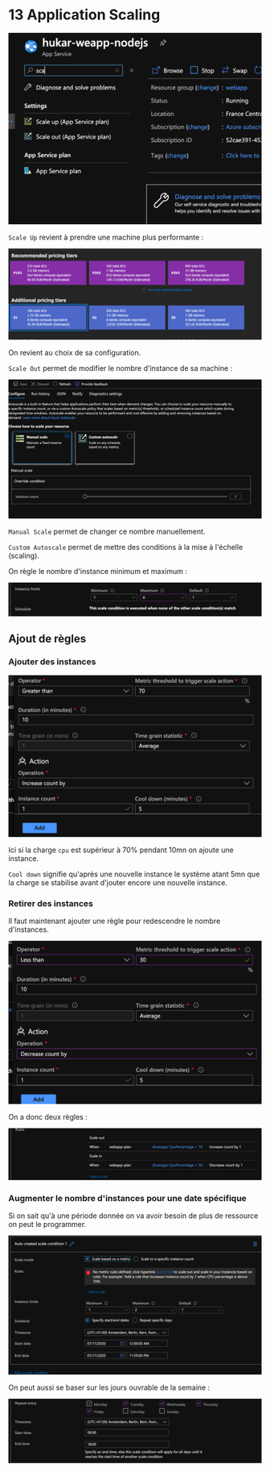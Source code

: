 # 13 Application Scaling

<img src="assets/Screenshot 2020-07-16 at 16.05.19.png" alt="Screenshot 2020-07-16 at 16.05.19" style="zoom:50%;" />

`Scale Up` revient à prendre une machine plus performante :

<img src="assets/Screenshot 2020-07-16 at 16.06.03.png" alt="Screenshot 2020-07-16 at 16.06.03" style="zoom:50%;" />

On revient au choix de sa configuration.

`Scale Out` permet de modifier le nombre d'instance de sa machine :

<img src="assets/Screenshot 2020-07-16 at 16.07.14.png" alt="Screenshot 2020-07-16 at 16.07.14" style="zoom:50%;" />

`Manual Scale` permet de changer ce nombre manuellement.

`Custom Autoscale` permet de mettre des conditions à la mise à l'échelle (scaling).

On règle le nombre d'instance minimum et maximum :

<img src="assets/Screenshot 2020-07-16 at 16.10.13.png" alt="Screenshot 2020-07-16 at 16.10.13" style="zoom:50%;" />

## Ajout de règles

### Ajouter des instances

<img src="assets/Screenshot 2020-07-16 at 16.12.12.png" alt="Screenshot 2020-07-16 at 16.12.12" style="zoom:50%;" />

Ici si la charge `cpu` est supérieur à 70% pendant 10mn on ajoute une instance.

`Cool down` signifie qu'après une nouvelle instance le système atant 5mn que la charge se stabilise avant d'jouter encore une nouvelle instance. 

### Retirer des instances

Il faut maintenant ajouter une règle pour redescendre le nombre d'instances.

<img src="assets/Screenshot 2020-07-16 at 16.17.06.png" alt="Screenshot 2020-07-16 at 16.17.06" style="zoom:50%;" />

On a donc deux règles :

<img src="assets/Screenshot 2020-07-16 at 16.19.08.png" alt="Screenshot 2020-07-16 at 16.19.08" style="zoom:50%;" />

### Augmenter le nombre d'instances pour une date spécifique

Si on sait qu'à une période donnée on va avoir besoin de plus de ressource on peut le programmer.

<img src="assets/Screenshot 2020-07-16 at 16.23.51.png" alt="Screenshot 2020-07-16 at 16.23.51" style="zoom:50%;" />

On peut aussi se baser sur les jours ouvrable de la semaine :

<img src="assets/Screenshot 2020-07-16 at 16.25.14.png" alt="Screenshot 2020-07-16 at 16.25.14" style="zoom:50%;" />

